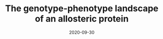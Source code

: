 ---
title: "The genotype-phenotype landscape of an allosteric protein"
date: '2020-09-30'
authors: "Tack DS, Tonner PD, Pressman A, Olson ND, Levy SF, Romantseva EF, Alperovich N, Vasilyeva O, Ross D"
reviewers: "Coyote-Maestas W, Fraser JS"

peer-review:
- disqus: 2cxhqrd
  biorxiv_versioned: 2020.09.30.320812v1

article: 
- pdf: https://www.embopress.org/doi/full/10.15252/msb.202010179
  pmid: 33784029
---